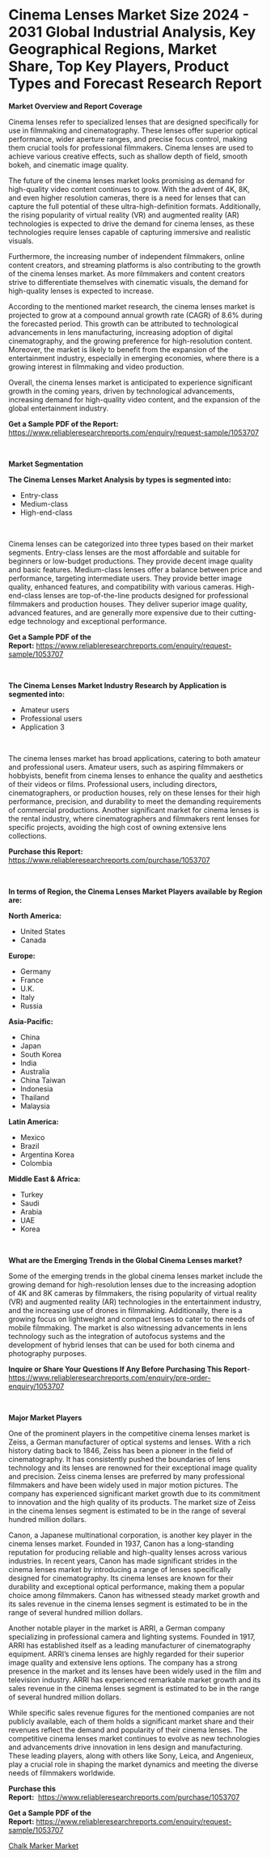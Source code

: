 <p><h1>Cinema Lenses Market Size 2024 - 2031 Global Industrial Analysis, Key Geographical Regions, Market Share, Top Key Players, Product Types and Forecast Research Report</h1></p><p><strong>Market Overview and Report Coverage</strong></p>
<p><p>Cinema lenses refer to specialized lenses that are designed specifically for use in filmmaking and cinematography. These lenses offer superior optical performance, wider aperture ranges, and precise focus control, making them crucial tools for professional filmmakers. Cinema lenses are used to achieve various creative effects, such as shallow depth of field, smooth bokeh, and cinematic image quality.</p><p>The future of the cinema lenses market looks promising as demand for high-quality video content continues to grow. With the advent of 4K, 8K, and even higher resolution cameras, there is a need for lenses that can capture the full potential of these ultra-high-definition formats. Additionally, the rising popularity of virtual reality (VR) and augmented reality (AR) technologies is expected to drive the demand for cinema lenses, as these technologies require lenses capable of capturing immersive and realistic visuals.</p><p>Furthermore, the increasing number of independent filmmakers, online content creators, and streaming platforms is also contributing to the growth of the cinema lenses market. As more filmmakers and content creators strive to differentiate themselves with cinematic visuals, the demand for high-quality lenses is expected to increase.</p><p>According to the mentioned market research, the cinema lenses market is projected to grow at a compound annual growth rate (CAGR) of 8.6% during the forecasted period. This growth can be attributed to technological advancements in lens manufacturing, increasing adoption of digital cinematography, and the growing preference for high-resolution content. Moreover, the market is likely to benefit from the expansion of the entertainment industry, especially in emerging economies, where there is a growing interest in filmmaking and video production.</p><p>Overall, the cinema lenses market is anticipated to experience significant growth in the coming years, driven by technological advancements, increasing demand for high-quality video content, and the expansion of the global entertainment industry.</p></p>
<p><strong>Get a Sample PDF of the Report:</strong> <a href="https://www.reliableresearchreports.com/enquiry/request-sample/1053707">https://www.reliableresearchreports.com/enquiry/request-sample/1053707</a></p>
<p>&nbsp;</p>
<p><strong>Market Segmentation</strong></p>
<p><strong>The Cinema Lenses Market Analysis by types is segmented into:</strong></p>
<p><ul><li>Entry-class</li><li>Medium-class</li><li>High-end-class</li></ul></p>
<p>&nbsp;</p>
<p><p>Cinema lenses can be categorized into three types based on their market segments. Entry-class lenses are the most affordable and suitable for beginners or low-budget productions. They provide decent image quality and basic features. Medium-class lenses offer a balance between price and performance, targeting intermediate users. They provide better image quality, enhanced features, and compatibility with various cameras. High-end-class lenses are top-of-the-line products designed for professional filmmakers and production houses. They deliver superior image quality, advanced features, and are generally more expensive due to their cutting-edge technology and exceptional performance.</p></p>
<p><strong>Get a Sample PDF of the Report:</strong>&nbsp;<a href="https://www.reliableresearchreports.com/enquiry/request-sample/1053707">https://www.reliableresearchreports.com/enquiry/request-sample/1053707</a></p>
<p>&nbsp;</p>
<p><strong>The Cinema Lenses Market Industry Research by Application is segmented into:</strong></p>
<p><ul><li>Amateur users</li><li>Professional users</li><li>Application 3</li></ul></p>
<p>&nbsp;</p>
<p><p>The cinema lenses market has broad applications, catering to both amateur and professional users. Amateur users, such as aspiring filmmakers or hobbyists, benefit from cinema lenses to enhance the quality and aesthetics of their videos or films. Professional users, including directors, cinematographers, or production houses, rely on these lenses for their high performance, precision, and durability to meet the demanding requirements of commercial productions. Another significant market for cinema lenses is the rental industry, where cinematographers and filmmakers rent lenses for specific projects, avoiding the high cost of owning extensive lens collections.</p></p>
<p><strong>Purchase this Report:</strong>&nbsp; <a href="https://www.reliableresearchreports.com/purchase/1053707">https://www.reliableresearchreports.com/purchase/1053707</a></p>
<p>&nbsp;</p>
<p><strong>In terms of Region, the Cinema Lenses Market Players available by Region are:</strong></p>
<p>
    <p> <strong> North America: </strong>
        <ul>
            <li>United States</li>
            <li>Canada</li>
        </ul>
        </p> 
    <p> <strong> Europe: </strong>
        <ul>
            <li>Germany</li>
            <li>France</li>
            <li>U.K.</li>
            <li>Italy</li>
            <li>Russia</li>
        </ul>
        </p> 
    <p> <strong> Asia-Pacific: </strong>
        <ul>
            <li>China</li>
            <li>Japan</li>
            <li>South Korea</li>
            <li>India</li>
            <li>Australia</li>
            <li>China Taiwan</li>
            <li>Indonesia</li>
            <li>Thailand</li>
            <li>Malaysia</li>
        </ul>
        </p> 
    <p> <strong> Latin America: </strong>
        <ul>
            <li>Mexico</li>
            <li>Brazil</li>
            <li>Argentina Korea</li>
            <li>Colombia</li>
        </ul>
        </p> 
    <p> <strong> Middle East & Africa: </strong>
        <ul>
            <li>Turkey</li>
            <li>Saudi</li>
            <li>Arabia</li>
            <li>UAE</li>
            <li>Korea</li>
        </ul>
    </p>
    </p>
<p>&nbsp;</p>
<p><strong>What are the Emerging Trends in the Global Cinema Lenses market?</strong></p>
<p><p>Some of the emerging trends in the global cinema lenses market include the growing demand for high-resolution lenses due to the increasing adoption of 4K and 8K cameras by filmmakers, the rising popularity of virtual reality (VR) and augmented reality (AR) technologies in the entertainment industry, and the increasing use of drones in filmmaking. Additionally, there is a growing focus on lightweight and compact lenses to cater to the needs of mobile filmmaking. The market is also witnessing advancements in lens technology such as the integration of autofocus systems and the development of hybrid lenses that can be used for both cinema and photography purposes.</p></p>
<p><strong>Inquire or Share Your Questions If Any Before Purchasing This Report</strong>- <a href="https://www.reliableresearchreports.com/enquiry/pre-order-enquiry/1053707">https://www.reliableresearchreports.com/enquiry/pre-order-enquiry/1053707</a></p>
<p>&nbsp;</p>
<p><strong>Major Market Players</strong></p>
<p><p>One of the prominent players in the competitive cinema lenses market is Zeiss, a German manufacturer of optical systems and lenses. With a rich history dating back to 1846, Zeiss has been a pioneer in the field of cinematography. It has consistently pushed the boundaries of lens technology and its lenses are renowned for their exceptional image quality and precision. Zeiss cinema lenses are preferred by many professional filmmakers and have been widely used in major motion pictures. The company has experienced significant market growth due to its commitment to innovation and the high quality of its products. The market size of Zeiss in the cinema lenses segment is estimated to be in the range of several hundred million dollars.</p><p>Canon, a Japanese multinational corporation, is another key player in the cinema lenses market. Founded in 1937, Canon has a long-standing reputation for producing reliable and high-quality lenses across various industries. In recent years, Canon has made significant strides in the cinema lenses market by introducing a range of lenses specifically designed for cinematography. Its cinema lenses are known for their durability and exceptional optical performance, making them a popular choice among filmmakers. Canon has witnessed steady market growth and its sales revenue in the cinema lenses segment is estimated to be in the range of several hundred million dollars.</p><p>Another notable player in the market is ARRI, a German company specializing in professional camera and lighting systems. Founded in 1917, ARRI has established itself as a leading manufacturer of cinematography equipment. ARRI’s cinema lenses are highly regarded for their superior image quality and extensive lens options. The company has a strong presence in the market and its lenses have been widely used in the film and television industry. ARRI has experienced remarkable market growth and its sales revenue in the cinema lenses segment is estimated to be in the range of several hundred million dollars.</p><p>While specific sales revenue figures for the mentioned companies are not publicly available, each of them holds a significant market share and their revenues reflect the demand and popularity of their cinema lenses. The competitive cinema lenses market continues to evolve as new technologies and advancements drive innovation in lens design and manufacturing. These leading players, along with others like Sony, Leica, and Angenieux, play a crucial role in shaping the market dynamics and meeting the diverse needs of filmmakers worldwide.</p></p>
<p><strong>Purchase this Report:</strong>&nbsp;&nbsp;<a href="https://www.reliableresearchreports.com/purchase/1053707">https://www.reliableresearchreports.com/purchase/1053707</a></p>
<p></p>
<p><strong>Get a Sample PDF of the Report:</strong>&nbsp;<a href="https://www.reliableresearchreports.com/enquiry/request-sample/1053707">https://www.reliableresearchreports.com/enquiry/request-sample/1053707</a></p>
<p><p><a href="https://github.com/BryceTownsendr/Market-Research-Report-List-2/blob/main/chalk-marker-market.md">Chalk Marker Market</a></p></p>